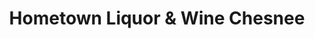 ---
title: "Hometown Liquor & Wine Chesnee"
url: /chesnee/hometown-liquor-and-wine-chesnee/
shop: alcohol
---